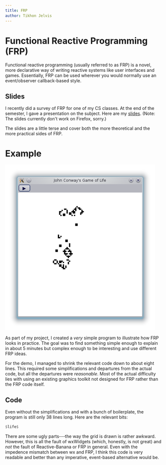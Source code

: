 ```yaml
---
title: FRP
author: Tikhon Jelvis
---
```


<div class="content">

# Functional Reactive Programming (FRP)

Functional reactive programming (usually referred to as FRP) is a novel, more declarative way of writing reactive systems like user interfaces and games. Essentially, FRP can be used wherever you would normally use an event/observer callback-based style.

## Slides

I recently did a survey of FRP for one of my CS classes. At the end of the semester, I gave a presentation on the subject. Here are my [slides](slides.html). (Note: The slides currently don't work on Firefox, sorry.)

The slides are a little terse and cover both the more theoretical and the more practical sides of FRP.

</div>

<div class="content">

# Example

![A very simple GUI for John Conway's Game of Life.](img/life.png)

As part of my project, I created a *very* simple program to illustrate how FRP looks in practice. The goal was to find something simple enough to explain in about 5 minutes but complex enough to be interesting and use different FRP ideas.

For the demo, I managed to shrink the relevant code down to about eight lines. This required some simplifications and departures from the actual code, but all the departures were *reasonable*. Most of the actual difficulty lies with using an existing graphics toolkit not designed for FRP rather than the FRP code itself.

## Code

Even without the simplifications and with a bunch of boilerplate, the program is still only 38 lines long. Here are the relevant bits:

```haskell
$life$
```

There are some ugly parts---the way the grid is drawn is rather awkward. However, this is all the fault of wxWidgets (which, honestly, is not great) and *not* the fault of Reactive-Banana or FRP in general. Even with the impedence mismatch between wx and FRP, I think this code is very readable and better than any imperative, event-based alternative would be.

</div>
